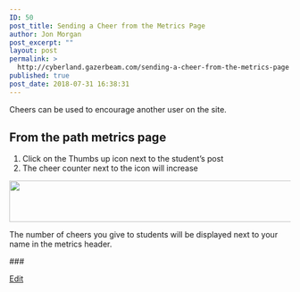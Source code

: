 ```yaml
---
ID: 50
post_title: Sending a Cheer from the Metrics Page
author: Jon Morgan
post_excerpt: ""
layout: post
permalink: >
  http://cyberland.gazerbeam.com/sending-a-cheer-from-the-metrics-page
published: true
post_date: 2018-07-31 16:38:31
---
```

<p>Cheers can be used to encourage another user on the site. </p>
<h2>From the path metrics page</h2>
<p></p>
<ol>
<li>Click on the Thumbs up icon next to the student’s post</li>
<li>The cheer counter next to the icon will increase</li>
</ol>
<p></p>
<p><img src="http://cyberland.gazerbeam.com/wp-content/uploads/2018/07/null-14.png" width="600" height="74" alt="" title=""></p>
<p></p>
<p>The number of cheers you give to students will be displayed next to your name in the metrics header.</p>
<p></p>
<p>###</p>
<p></p>
<p><a href="https://docs.google.com/document/d/13zn1jO7m1qpU708Vr5_oKpIhQEW75wu5CwhQylfGlTY/edit?usp=sharing">Edit</a></p>
<p></p>
<p></p>